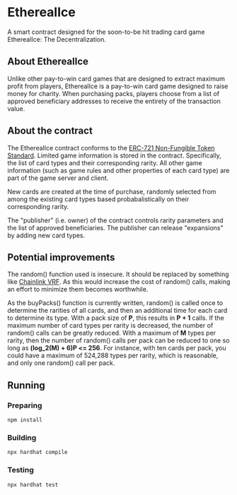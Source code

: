 # EtherealIce

A smart contract designed for the soon-to-be hit trading card game EtherealIce: The Decentralization.

## About EtherealIce
Unlike other pay-to-win card games that are designed to extract maximum profit from players, EtherealIce is a pay-to-win card game designed to raise money for charity. When purchasing packs, players choose from a list of approved beneficiary addresses to receive the entirety of the transaction value.

## About the contract
The EtherealIce contract conforms to the [ERC-721 Non-Fungible Token Standard](https://eips.ethereum.org/EIPS/eip-721). Limited game information is stored in the contract. Specifically, the list of card types and their corresponding rarity. All other game information (such as game rules and other properties of each card type) are part of the game server and client.

New cards are created at the time of purchase, randomly selected from among the existing card types based probabalistically on their corresponding rarity.

The "publisher" (i.e. owner) of the contract controls rarity parameters and the list of approved beneficiaries. The publisher can release "expansions" by adding new card types.

## Potential improvements

The random() function used is insecure. It should be replaced by something like [Chainlink VRF](https://docs.chain.link/docs/chainlink-vrf). As this would increase the cost of random() calls, making an effort to minimize them becomes worthwhile.

As the buyPacks() function is currently written, random() is called once to determine the rarities of all cards, and then an additional time for each card to determine its type. With a pack size of **P**, this results in **P + 1** calls. If the maximum number of card types per rarity is decreased, the number of random() calls can be greatly reduced. With a maximum of **M** types per rarity, then the number of random() calls per pack can be reduced to one so long as **(log_2(M) + 6)P <= 256**. For instance, with ten cards per pack, you could have a maximum of 524,288 types per rarity, which is reasonable, and only one random() call per pack.

## Running
### Preparing
`npm install`
### Building
`npx hardhat compile`
### Testing
`npx hardhat test`
